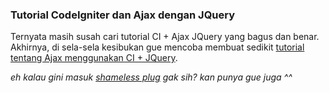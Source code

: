 ### Tutorial CodeIgniter dan Ajax dengan JQuery

Ternyata masih susah cari tutorial CI + Ajax JQuery yang bagus dan benar. Akhirnya, di sela-sela kesibukan gue mencoba membuat sedikit [tutorial tentang Ajax menggunakan CI + JQuery](http://littlebrain.org/2008/05/27/codeigniter-and-ajax-using-jquery-tutorial/).

_eh kalau gini masuk [shameless plug](http://www.urbandictionary.com/define.php?term=Shameless+Plug) gak sih? kan punya gue juga ^^_

<!-- METADATA: {"time": "2008-05-27 17:05:50", "title": "Tutorial CodeIgniter dan Ajax dengan JQuery"} -->

